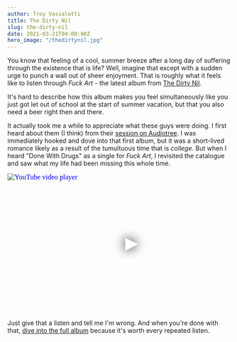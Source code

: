 ```yaml
---
author: Troy Vassalotti
title: The Dirty Nil
slug: the-dirty-nil
date: 2021-03-21T04:00:00Z
hero_image: "/thedirtynil.jpg"
---
```

You know that feeling of a cool, summer breeze after a long day of suffering through the existence that is life? Well, imagine that except with a sudden urge to punch a wall out of sheer enjoyment. That is roughly what it feels like to listen through _Fuck Art_ - the latest album from [The Dirty Nil](https://thedirtynil.com/).

It's hard to describe how this album makes you feel simultaneously like you just got let out of school at the start of summer vacation, but that you also need a beer right then and there.

It actually took me a while to appreciate what these guys were doing. I first heard about them (I think) from their [session on Audiotree](https://audiotree.tv/session/the-dirty-nil/). I was immediately hooked and dove into that first album, but it was a short-lived romance likely as a result of the tumultuous time that is _college_. But when I heard "Done With Drugs" as a single for _Fuck Art_, I revisited the catalogue and saw what my life had been missing this whole time.

<div class="video-embed">
  <iframe width="560" height="315" src="https://www.youtube-nocookie.com/embed/SQCvnxikK9Y" srcdoc="<style>*{padding:0;margin:0;overflow:hidden}html,body{height:100%}img,span{position:absolute;width:100%;top:0;bottom:0;margin:auto}span{height:1.5em;text-align:center;font:48px/1.5 sans-serif;color:white;text-shadow:0 0 0.5em black}</style><a href=https://www.youtube-nocookie.com/embed/SQCvnxikK9Y?autoplay=1><img src=https://img.youtube.com/vi/SQCvnxikK9Y/hqdefault.jpg alt='YouTube video player'><span>&#x25BA;</span></a>" frameborder="0" allow="accelerometer; autoplay; clipboard-write; encrypted-media; gyroscope; picture-in-picture" allowfullscreen title="YouTube video player"></iframe>
</div>

Just give that a listen and tell me I'm wrong. And when you're done with that, [dive into the full album](https://go.thedirtynil.com/FArt) because it's worth every repeated listen.